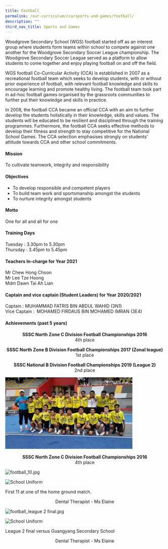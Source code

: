 ```yaml
---
title: Football
permalink: /our-curriculum/cca/sports-and-games/football/
description: ""
third_nav_title: Sports and Games
---
```

Woodgrove Secondary School (WGS) football started off as an interest group where students form teams within school to compete against one another for the Woodgrove Secondary Soccer League championship. The Woodgrove Secondary Soccer League served as a platform to allow students to come together and enjoy playing football on and off the field.

  

WGS football Co-Curricular Activity (CCA) is established in 2007 as a recreational football team which seeks to develop students, with or without prior experience of football, with relevant football knowledge and skills to encourage learning and promote healthy living. The football team took part in ad-hoc football games organised by the grassroots communities to further put their knowledge and skills in practice.

  

In 2008, the football CCA became an official CCA with an aim to further develop the students holistically in their knowledge, skills and values. The students will be educated to be resilient and disciplined through the training programmes. Furthermore, the football CCA seeks effective methods to develop their fitness and strength to stay competitive for the National School Games. The CCA selection emphasises strongly on students’ attitude towards CCA and other school commitments.

#### Mission

To cultivate teamwork, integrity and responsibility

#### Objectives

*   To develop responsible and competent players
*   To build team work and sportsmanship amongst the students
*   To nurture integrity amongst students

#### Motto

One for all and all for one

#### Training Days

Tuesday : 3.30pm to 5.30pm <br>
Thursday : 3.45pm to 5.45pm

#### Teachers In-charge for Year 2021

Mr Chew Hong Choon <br>
Mr Lee Tze Hoong <br>
Mdm Dawn Tai Ah Lian

#### Captain and vice captain (Student Leaders) for Year 2020/2021

Captain : MUHAMMAD FATRIS BIN ABDUL WAHID (3N1) <br>
Vice Captain :  MOHAMED FIRDAUS BIN MOHAMED IMRAN (3E4)

#### Achievements (past 5 years)

<p style="text-align:center;"> <strong>SSSC North Zone C Division Football Championships 2016</strong><br>4th place</p>

<p style="text-align:center;"><strong>SSSC North Zone B Division Football Championships 2017 (Zonal league)</strong><br>1st place</p>

<p style="text-align:center;"><strong>SSSC National B Division Football Championships 2019 (League 2)</strong><br>2nd place</p>

 
<style>  
img {  
  display: block;  
  margin-left: auto;  
  margin-right: auto;  
}  
</style>  
<body><img src="/images/football_4.jpeg" alt="SSSC North Zone C Division Football Championships 2016" style="width:80%;">  
  
</body>


<p style="text-align:center;"> <strong>SSSC North Zone C Division Football Championships 2016</strong><br>4th place</p>  

![football_10.jpg](https://woodgrovesec.moe.edu.sg/qql/slot/u609/2020/CCA/Sports%20and%20Games/Football/football_10.jpg)

<style>  
img {  
  display: block;  
  margin-left: auto;  
  margin-right: auto;  
}  
</style>  
<body><img src="/images/school%20uniform.jpg" alt="School Uniform" style="width:50%;">  
  
</body>

First 11 at one of the home ground match.

<p style="text-align:center;">Dental Therapist - Ms Elaine</p>

  

  

![football_league 2 final.jpg](https://woodgrovesec.moe.edu.sg/qql/slot/u609/2020/CCA/Sports%20and%20Games/Football/football_league%202%20final.jpg)

<style>  
img {  
  display: block;  
  margin-left: auto;  
  margin-right: auto;  
}  
</style>  
<body><img src="/images/school%20uniform.jpg" alt="School Uniform" style="width:50%;">  
  
</body>

League 2 final versus Guangyang Secondary School

<p style="text-align:center;">Dental Therapist - Ms Elaine</p>